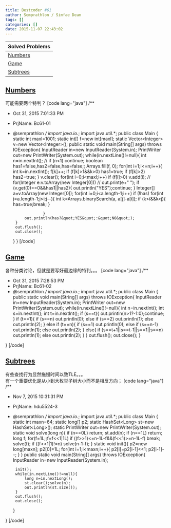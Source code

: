 ```yaml
---
title: Bestcoder #61
author: Semprathlon / Simfae Dean
tags: []
categories: []
date: 2015-11-07 22:43:02
---
```

|Solved Problems|
|---|
|[Numbers](http://bestcoder.hdu.edu.cn/contests/contest_chineseproblem.php?cid=643&pid=1001)|
|[Game](http://bestcoder.hdu.edu.cn/contests/contest_chineseproblem.php?cid=643&pid=1002)|
|[Subtrees](http://bestcoder.hdu.edu.cn/contests/contest_chineseproblem.php?cid=643&pid=1003)|

[Numbers](http://acm.hdu.edu.cn/showproblem.php?pid=5522)
----
可能需要两个特判？
[code lang="java"]
/**
 * Oct 31, 2015 7:01:33 PM
 * PrjName: Bc61-01
 * @semprathlon
 */
import java.io.*;
import java.util.*;
public class Main {
    static int maxl=1001;
    static int[] f=new int[maxl];
    static Vector&lt;Integer&gt; v=new Vector&lt;Integer&gt;();
    public static void main(String[] args) throws IOException{
        InputReader in=new InputReader(System.in);
        PrintWriter out=new PrintWriter(System.out);
        while(in.nextLine()!=null){
            int n=in.nextInt();
//            if (n&lt;1) continue;
            boolean has1=false,has2=false,has=false;;
            Arrays.fill(f, 0);
            for(int i=1;i&lt;=n;i++){
                int k=in.nextInt();
                f[k]++;
                if (f[k]&gt;1&amp;&amp;k&gt;0) has1=true;
                if (f[k]&gt;2) has2=true;
            }
            v.clear();
            for(int i=0;i&lt;maxl;i++)
                if (f[i]&gt;0)
                    v.add(i);
//            for(Integer e:v.toArray(new Integer[0]))
//                out.print(e+&quot; &quot;);
            if (v.get(0)==0&amp;&amp;has1||has2){
                out.println(&quot;YES&quot;);continue;
            }
            Integer[] a=v.toArray(new Integer[0]);
            for(int i=0;i&lt;a.length-1;i++)
                if (!has)
                    for(int j=a.length-1;j&gt;i;j--){
                        int k=Arrays.binarySearch(a, a[j]-a[i]);
                        if (k&gt;i&amp;&amp;k&lt;j){
                            has=true;break;
                        }
                            
                    }
            out.println(has?&quot;YES&quot;:&quot;NO&quot;);
        }
        out.flush();
        out.close();
    }
}
[/code]

[Game](http://acm.hdu.edu.cn/showproblem.php?pid=5523)
----
各种分类讨论，但就是要写好最边缘的特判。。。
[code lang="java"]
/**
 * Oct 31, 2015 7:28:53 PM
 * PrjName: Bc61-02
 * @semprathlon
 */
import java.io.*;
import java.util.*;
public class Main {
    public static void main(String[] args) throws IOException{
        InputReader in=new InputReader(System.in);
        PrintWriter out=new PrintWriter(System.out);
        while(in.nextLine()!=null){
            int n=in.nextInt();
            int s=in.nextInt();
            int t=in.nextInt();
            if (s==t){
                out.println(n&gt;1?-1:0);continue;
            }
            if (t==1){
                if (s==n)
                    out.println(0);
                else if (s==2)
                    out.println(1);
                else 
                    out.println(2);
            }
            else if (t==n){
                if (s==1)
                    out.println(0);
                else if (s==n-1)
                    out.println(1);
                else
                    out.println(2);
            }
            else{
                if (s==t+1||s==t-1||s==1||s==n)
                    out.println(1);
                else 
                    out.println(2);
            }
        }
        out.flush();
        out.close();
    }

}
[/code]

[Subtrees](http://acm.hdu.edu.cn/showproblem.php?pid=5524)
----
有些查找行为显然拖慢时间以致TLE。。。  
有一个重要优化是从小到大枚举子树大小而不是相反方向；
[code lang="java"]
/**
 * Nov 7, 2015 10:31:31 PM
 * PrjName: hdu5524-3
 * @semprathlon
 */
import java.io.*;
import java.util.*;
public class Main {
    static int maxn=64;
    static long[] p2;
    static HashSet&lt;Long&gt; st=new HashSet&lt;Long&gt;();
    static PrintWriter out=new PrintWriter(System.out);
    static void solve(long n){
        if (n==0L) return;
        st.add(n);
        if (n==1L) return;
        long f;
        for(f=1L;;f=f&lt;&lt;1|1L)
            if ((f&gt;&gt;1)&lt;=n-1L-f&amp;&amp;(f&lt;&lt;1)&gt;=n-1L-f)
                break;
        solve(f);
        if ((f&lt;&lt;1|1)!=n)
            solve(n-1-f);
    }
    static void init(){
        p2=new long[maxn];
        p2[0]=1L;
        for(int i=1;i&lt;maxn;i++){
            p2[i]=p2[i-1]&lt;&lt;1;
            p2[i-1]--;
        }
    }
    public static void main(String[] args) throws IOException{
        InputReader in=new InputReader(System.in);
        
        init();
        while(in.nextLine()!=null){
            long n=in.nextLong();
            st.clear();solve(n);
            out.println(st.size());
        }
        out.flush();
        out.close();
    }

}
[/code]